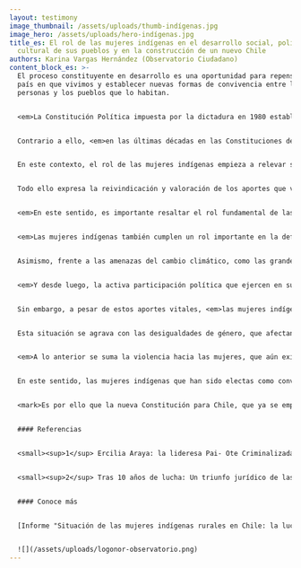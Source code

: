 ```yaml
---
layout: testimony
image_thumbnail: /assets/uploads/thumb-indígenas.jpg
image_hero: /assets/uploads/hero-indígenas.jpg
title_es: El rol de las mujeres indígenas en el desarrollo social, político y
  cultural de sus pueblos y en la construcción de un nuevo Chile
authors: Karina Vargas Hernández (Observatorio Ciudadano)
content_block_es: >-
  El proceso constituyente en desarrollo es una oportunidad para repensar el
  país en que vivimos y establecer nuevas formas de convivencia entre las
  personas y los pueblos que lo habitan.


  <em>La Constitución Política impuesta por la dictadura en 1980 estableció una concepción mono cultural del Estado, siguiendo el modelo clásico de “Estado-nación”, desconociendo la existencia y derechos de los pueblos indígenas que habitan Chile.</em> Además desprotegió los derechos económicos, sociales y ambientales, en contraste con la protección otorgada a los derechos de propiedad de particulares, incluyendo aquellos sobre bienes comunes como el agua, lo que resultó en un deterioro acelerado de los ecosistemas del país.


  Contrario a ello, <em>en las últimas décadas en las Constituciones de América Latina, se ha venido reafirmado la concepción del Estado social de derecho,</em> en el que el Estado tiene un rol fundamental en la economía, así como en el aseguramiento de los derechos humanos, incluyendo entre ellos los derechos económicos, sociales, culturales y ambientales, estableciendo mecanismos para permitir su exigibilidad; <em>y a su a vez se vienen superando las concepciones mono culturales del Estado para reconocer la pluralidad de pueblos y naciones que lo conforman,</em> entre ellos los pueblos indígenas, así como sus derechos colectivos y los aportes que estos pueblos y naciones aportan al desarrollo cultural, social y económico de los Estados.


  En este contexto, el rol de las mujeres indígenas empieza a relevar su real importancia, <em>no sólo por el hecho histórico que significa que de los 17 escaños reservados para los y las representantes indígenas, 9 de ellos son para mujeres indígenas, y que además haya resultado electa para presidir la Convención a una mujer mapuche, la Dra. Elisa Loncón.</em> Resaltando que cuatro candidatas electas por escaños reservados tuvieron que ser reemplazadas por sus candidatos alternos, a fin de lograr la paridad. Es decir que, sin la aplicación del mecanismo de paridad, en el caso de los pueblos indígenas 13 cupos habrían sido asignados a mujeres y sólo cuatro a hombres.


  Todo ello expresa la reivindicación y valoración de los aportes que vienen realizando las mujeres indígenas dentro de sus territorios, comunidades, organizaciones y en el país en general. Aportes que no siempre son visibilizados, pero que en el actual proceso constituyente comienzan a relevarse.


  <em>En este sentido, es importante resaltar el rol fundamental de las mujeres indígenas en el desarrollo social, político y cultural de sus pueblos y naciones,</em> ya sea desde su rol en la transmisión de sus saberes tradicionales, en la revitalización de sus idiomas, en su aporte a la soberanía alimentaria y el cuidado de las semillas, como en el rol que desempeñan en el contexto actual de pandemia, donde aportan sus conocimientos en salud y en el uso de las plantas medicinales, así como la activación de redes para el trueque e intercambios solidarios de sus productos.


  <em>Las mujeres indígenas también cumplen un rol importante en la defensa del medio ambiente y sus territorios; son activas defensoras del territorio.</em> Por ejemplo, Ercilia Araya, lideresa Colla, que ha sido criminalizada y hostigada por defender los derechos de su comunidad frente al daño ambiental de diversas mineras canadienses en la región de Atacama<sup>1</sup>, o Machi Millaray, líder espiritual mapuche que viene luchando por la protección del Río Pilmaiken, estrechamente relacionado al Complejo Natural Ceremonial Ngen Mapu Kintuante, ubicado en el sector rural de Maihue –Caramallín– región de Los Lagos y región de Los Ríos, que se encuentra amenazado por la construcción de dos proyectos hidroeléctricos (proyecto hidroeléctrico Osorno y Los Lagos), los cuales fueron autorizados sin un proceso de consulta y sin obtener el consentimiento de las comunidades afectadas<sup>2</sup>.


  Asimismo, frente a las amenazas del cambio climático, como las grandes sequías o invernadas extremas en los territorios, <em>las mujeres indígenas realizan aportes importantes a la lucha contra el cambio climático, a través de sus conocimientos tradicionales, respecto al manejo y conservación de los bienes comunes o recursos naturales,</em> para adaptar sus cultivos a situaciones adversas a fin de asegurar la soberanía alimentaria, o aportar a la protección de la biodiversidad del planeta en su rol de guardianas de las semillas. 


  <em>Y desde luego, la activa participación política que ejercen en sus territorios, comunidades, organizaciones y en la política nacional</em> donde cada vez están más presentes para denunciar el despojo de sus territorios, la defensa del agua y los bienes comunes, y las políticas extractivas, neoliberales y patriarcales del Estado.


  Sin embargo, a pesar de estos aportes vitales, <em>las mujeres indígenas son quienes afrontan las mayores desigualdades sociales y brechas de género en el país, debido a la intersección que existe por ser mujer e indígena.</em> Lo que se aprecia, por ejemplo, en mayores barreras en el acceso a la justicia, a la educación y a la salud de calidad. Además, son quienes afrontan mayores situaciones de discriminación y violencia que, entre otras, se manifiestan en tasas de pobreza por ingresos y multidimensional que se acercan respectivamente al 18% y al 30% frente al 11% y 20% de las mujeres no indígenas (RIMISP, 2017). Sumado a las condiciones de vulnerabilidad de las mujeres indígenas, el alto porcentaje de hogares con jefatura femenina por pertenencia a pueblos indígenas llega al 44% (Casen, 2017), en muchos casos debido a la migración de sus parejas que se van a trabajar lejos, con la consecuente sobrecarga de trabajo para las mujeres que quedan solas a cargo de la casa los hijos, la chacra y los animales.


  Esta situación se agrava con las desigualdades de género, que afectan tanto a la mujer indígena como la no indígena, tal como las bajas tasas de participación laboral, que en la zona rural llega al 32,1% de la tasa de ocupación para las mujeres, frente al 64,7% de la tasa de ocupación para los varones (Casen, 2017). Además, cuando las mujeres indígenas rurales pueden acceder al trabajo, la probabilidad que éste sea informal, inestable o con bajos ingresos es mayor que en el caso de los hombres, siendo que sus ingresos principales derivan de actividades vinculadas con la agricultura y el comercio.


  <em>A lo anterior se suma la violencia hacia las mujeres, que aún existe y afecta las relaciones de complementariedad entre los géneros.</em> Además de ser quienes asumen la mayor cantidad de tareas de cuidado y crianza.


  En este sentido, las mujeres indígenas que han sido electas como convencionales, vienen expresando no sólo su voz y sus aportes, sino también las vivencias de sus pueblos y territorios, pues son mujeres que han debido enfrentar diversas desigualdades, violencias y atropellos a sus derechos por ser mujeres e indígenas. Cuyas historias de vida están cruzadas por la violencia del Estado y por una resistencia cultural, social y económica, que les permite hoy en día estar en ese espacio.


  <mark>Es por ello que la nueva Constitución para Chile, que ya se empieza a escribir, con la participación directa de estas mujeres y recogiendo sus propuestas, saberes, historias de vida y aspiraciones de sus pueblos, sin duda será un hito fundamental para avanzar en superar las brechas que enfrentan y para garantizar los derechos de sus pueblos y de las mujeres indígenas de acuerdo con los estándares del derecho internacional de los pueblos indígenas y los estándares del derecho internacional sobre la mujer. Así como a aportar en general a la construcción de un nuevo país, porque avanzar hacia el buen vivir para todos los pueblos no puede concebirse sin el bienestar de todas las mujeres.</mark>


  #### Referencias


  <small><sup>1</sup> Ercilia Araya: la lideresa Pai- Ote Criminalizada por luchar contra las mineras canadienses en Chile. En: https://observatorio.cl/ercilia-araya-la-lideresa-pai-ote-criminalizada-por-luchar-contra-las-mineras-canadienses-en-chile/.</small>


  <small><sup>2</sup> Tras 10 años de lucha: Un triunfo jurídico de las comunidades que defienden el río Pilmaiken. En: https://www.eldesconcierto.cl/opinion/2020/02/05/tras-10-anos-de-lucha-un-triunfo-juridico-de-las-comunidades-que-defienden-el-rio-pilmaiken.html.</small>


  #### Conoce más


  [Informe "Situación de las mujeres indígenas rurales en Chile: la lucha por los territorios ancestrales"](https://observatorio.cl/situacion-de-las-mujeres-indigenas-rurales-en-chile-la-lucha-por-los-territorios-ancestrales/)


  ![](/assets/uploads/logonor-observatorio.png)
---
```

